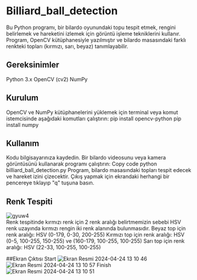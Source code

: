 # Billiard_ball_detection
Bu Python programı, bir bilardo oyunundaki topu tespit etmek, rengini belirlemek ve hareketini izlemek için görüntü işleme tekniklerini kullanır. Program, OpenCV kütüphanesiyle yazılmıştır ve bilardo masasındaki farklı renkteki topları (kırmızı, sarı, beyaz) tanımlayabilir.

## Gereksinimler

Python 3.x
OpenCV (cv2)
NumPy

## Kurulum

OpenCV ve NumPy kütüphanelerini yüklemek için terminal veya komut istemcisinde aşağıdaki komutları çalıştırın:
pip install opencv-python
pip install numpy

## Kullanım

Kodu bilgisayarınıza kaydedin.
Bir bilardo videosunu veya kamera görüntüsünü kullanarak programı çalıştırın:
Copy code
python billiard_ball_detection.py
Program, bilardo masasındaki topları tespit edecek ve hareket izini çizecektir.
Çıkış yapmak için ekrandaki herhangi bir pencereye tıklayıp "q" tuşuna basın.

## Renk Tespiti
![gyuw4](https://github.com/sumeyyerginoz/Billiard_ball_detection/assets/112480236/f75c7162-2baf-4684-8a3a-2f65a6d7a807) <br>
Renk tespitinde kırmızı renk için 2 renk aralığı belirtmemizin sebebi HSV renk uzayında kırmızı rengin iki renk alanında bulunmasıdır.
Beyaz top için renk aralığı: HSV (0-179, 0-30, 200-255)
Kırmızı top için renk aralığı: HSV (0-5, 100-255, 150-255) ve (160-179, 100-255, 100-255)
Sarı top için renk aralığı: HSV (22-33, 100-255, 100-255)

##Ekran Çıktısı
Start 
![Ekran Resmi 2024-04-24 13 10 46](https://github.com/sumeyyerginoz/Billiard_ball_detection/assets/112480236/b06476f4-e535-48f0-a920-960d29d702aa)
![Ekran Resmi 2024-04-24 13 10 57](https://github.com/sumeyyerginoz/Billiard_ball_detection/assets/112480236/ce80ac00-3074-496d-bd56-904ff376e8bc)
Finish
![Ekran Resmi 2024-04-24 13 10 51](https://github.com/sumeyyerginoz/Billiard_ball_detection/assets/112480236/3b93f17b-7dee-4702-8248-05deb47ab6d7)
